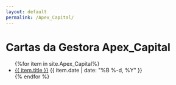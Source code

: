 ```yaml
---
layout: default
permalink: /Apex_Capital/
---
```


<h1>Cartas da Gestora Apex_Capital</h1>
<ul>
{%for item in site.Apex_Capital%}
  <li>
<a href="{{ site.baseurl }}{{ item.url }}">{{ item.title }}</a>
<span>{{ item.date | date: "%B %-d, %Y" }}</span>
  </li>
    {% endfor %}
</ul>

